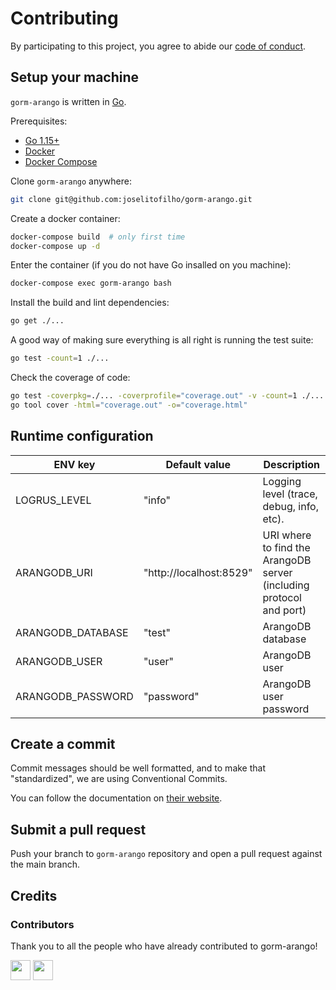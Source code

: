 # Contributing

By participating to this project, you agree to abide our [code of
conduct](CODE_OF_CONDUCT.md).

## Setup your machine

`gorm-arango` is written in [Go](https://golang.org/).

Prerequisites:

- [Go 1.15+](https://golang.org/doc/install)
- [Docker](https://www.docker.com/)
- [Docker Compose](https://docs.docker.com/compose/)

Clone `gorm-arango` anywhere:

```sh
git clone git@github.com:joselitofilho/gorm-arango.git
```

Create a docker container:

```sh
docker-compose build  # only first time
docker-compose up -d
```

Enter the container (if you do not have Go insalled on you machine):

```sh
docker-compose exec gorm-arango bash
```

Install the build and lint dependencies:

```sh
go get ./...
```

A good way of making sure everything is all right is running the test suite:

```sh
go test -count=1 ./...
```

Check the coverage of code:
```sh
go test -coverpkg=./... -coverprofile="coverage.out" -v -count=1 ./...
go tool cover -html="coverage.out" -o="coverage.html"
```

## Runtime configuration

| ENV key                        | Default value            | Description                                                         |
| ------------------------------ | ------------------------ | ------------------------------------------------------------------- |
| LOGRUS_LEVEL                   | "info"                   | Logging level (trace, debug, info, etc).                            |
| ARANGODB_URI                   | "http://localhost:8529"  | URI where to find the ArangoDB server (including protocol and port) |
| ARANGODB_DATABASE              | "test"                   | ArangoDB database                                                   |
| ARANGODB_USER                  | "user"                   | ArangoDB user                                                       |
| ARANGODB_PASSWORD              | "password"               | ArangoDB user password                                              |

## Create a commit

Commit messages should be well formatted, and to make that "standardized", we
are using Conventional Commits.

You can follow the documentation on
[their website](https://www.conventionalcommits.org).

## Submit a pull request

Push your branch to `gorm-arango` repository and open a pull request against the
main branch.

## Credits

### Contributors

Thank you to all the people who have already contributed to gorm-arango!

[<img src="https://avatars.githubusercontent.com/u/1815812?s=64&v=4" width="32" height="32"/>](https://github.com/ricardogpsf)
[<img src="https://avatars.githubusercontent.com/u/64505737?s=64&v=4" width="32" height="32"/>](https://github.com/LucasSaraiva019)